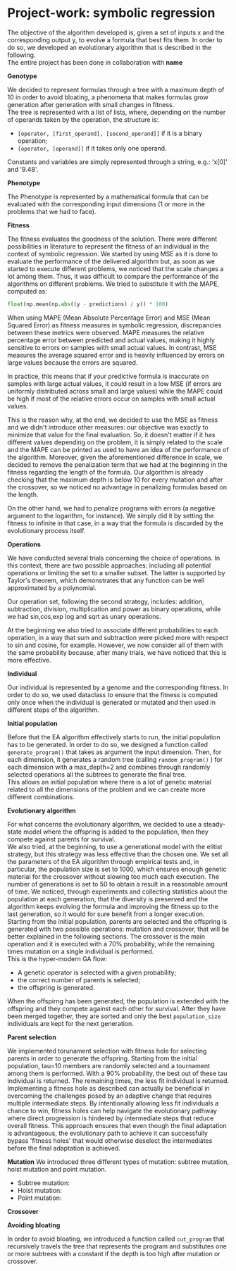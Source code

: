 # Project-work: symbolic regression  
The objective of the algorithm developed is, given a set of inputs x and the corresponding output y, to evolve a formula that best fits them. In order to do so, we developed an evolutionary algorithm that is described in the following.  
The entire project has been done in collaboration with __name__   

**Genotype**  

We decided to represent formulas through a tree with a maximum depth of 10 in order to avoid bloating, a phenomena that makes formulas grow generation after generation with small changes in fitness.  
The tree is represented with a list of lists, where, depending on the number of operands taken by the operation, the structure is:  
- `[operator, [first_operand], [second_operand]]` if it is a binary operation;
- `[operator, [operand]]` if it takes only one operand.  

Constants and variables are simply represented through a string, e.g.: 'x[0]' and '9.48'.    

**Phenotype**  

The Phenotype is represented by a mathematical formula that can be evaluated with the corresponding input dimensions (1 or more in the problems that we had to face).  

**Fitness**    

The fitness evaluates the goodness of the solution. There were different possibilities in literature to represent the fitness of an individual in the context of symbolic regression. We started by using MSE as it is done to evaluate the performance of the delivered algorithm but, as soon as we started to execute different problems, we noticed that the scale changes a lot among them. Thus, it was difficult to compare the performance of the algorithms on different problems. We tried to substitute it with the MAPE, computed as:  

```python
float(np.mean(np.abs((y - predictions) / y)) * 100)
```  

When using MAPE (Mean Absolute Percentage Error) and MSE (Mean Squared Error) as fitness measures in symbolic regression, discrepancies between these metrics were observed. MAPE measures the relative percentage error between predicted and actual values, making it highly sensitive to errors on samples with small actual values. In contrast, MSE measures the average squared error and is heavily influenced by errors on large values because the errors are squared.

In practice, this means that if your predictive formula is inaccurate on samples with large actual values, it could result in a low MSE (if errors are uniformly distributed across small and large values) while the MAPE could be high if most of the relative errors occur on samples with small actual values.  

This is the reason why, at the end, we decided to use the MSE as fitness and we didn't introduce other measures: our objective was exactly to minimize that value for the final evaluation. So, it doesn't matter if it has different values depending on the problem, it is simply related to the scale and the MAPE can be printed as used to have an idea of the performance of the algorithm. Moreover, given the aforementioned difference in scale, we decided to remove the penalization term that we had at the beginning in the fitness regarding the length of the formula. Our algorithm is already checking that the maximum depth is below 10 for every mutation and after the crossover, so we noticed no advantage in penalizing formulas based on the length.   

On the other hand, we had to penalize programs with errors (a negative argument to the logarithm, for instance). We simply did it by setting the fitness to infinite in that case, in a way that the formula is discarded by the evolutionary process itself.  


**Operations**  

We have conducted several trials concerning the choice of operations. In this context, there are two possible approaches: including all potential operations or limiting the set to a smaller subset. The latter is supported by Taylor's theorem, which demonstrates that any function can be well approximated by a polynomial.  

Our operation set, following the second strategy, includes: addition, subtraction, division, multiplication and power as binary operations, while we had sin,cos,exp log and sqrt as unary operations.  

At the beginning we also tried to associate different probabilities to each operation, in a way that sum and subtraction were picked more with respect to sin and cosine, for example. However, we now consider all of them with the same probability because, after many trials, we have noticed that this is more effective.   

**Individual**  

Our individual is represented by a genome and the corresponding fitness. In order to do so, we used dataclass to ensure that the fitness is computed only once when the individual is generated or mutated and then used in different steps of the algorithm.  

**Initial population**  

Before that the EA algorithm effectively starts to run, the initial population has to be generated. In order to do so, we designed a function called `generate_program()` that takes as argument the input dimension. Then, for each dimension, it generates a random tree (calling `random_program()` ) for each dimension with a max_depth=2 and combines through randomly selected operations all the subtrees to generate the final tree.  
This allows an initial population where there is a lot of genetic material related to all the dimensions of the problem and we can create more different combinations. 

**Evolutionary algorithm**

For what concerns the evolutionary algorithm, we decided to use a steady-state model where the offspring is added to the population, then they compete against parents for survival.  
We also tried, at the beginning, to use a generational model with the elitist strategy, but this strategy was less effective than the chosen one. 
We set all the parameters of the EA algorithm through empirical tests and, in particular, the population size is set to 1000, which ensures enough genetic material for the crossover without slowing too much each execution. The number of generations is set to 50 to obtain a result in a reasonable amount of time. We noticed, through experiments and collecting statistics about the population at each generation, that the diversity is preserved and the algorithm keeps evolving the formula and improving the fitness up to the last generation, so it would for sure benefit from a longer execution.    
Starting from the initial population, parents are selected and the offspring is generated with two possible operations: mutation and crossover, that will be better explained in the following sections. The crossover is the main operation and it is executed with a 70% probability, while the remaining times mutation on a single individual is performed.  
This is the hyper-modern GA flow: 

- A genetic operator is selected with a given probability;
- the correct number of parents is selected;
- the offspring is generated.  

When the offspirng has been generated, the population is extended with the offspring and they compete against each other for survival. After they have been merged together, they are sorted and only the best `population_size` individuals are kept for the next generation.


**Parent selection**    

We implemented torunament selection with fitness hole for selecting parents in order to generate the offspring. Starting from the initial population, tau=10 members are randomly selected and a tournament among them is performed. With a 90% probability, the best out of these tau individual is returned. The remaining times, the less fit individual is returned.  
Implementing a fitness hole as described can actually be beneficial in overcoming the challenges posed by an adaptive change that requires multiple intermediate steps. By intentionally allowing less fit individuals a chance to win, fitness holes can help navigate the evolutionary pathway where direct progression is hindered by intermediate steps that reduce overall fitness. This approach ensures that even though the final adaptation is advantageous, the evolutionary path to achieve it can successfully bypass 'fitness holes' that would otherwise deselect the intermediates before the final adaptation is achieved.


**Mutation**
We introduced three different types of mutation: subtree mutation, hoist mutation and point mutation.

- Subtree mutation: 
- Hoist mutation: 
- Point mutation: 


**Crossover**




**Avoiding bloating**  

In order to avoid bloating, we introduced a function called `cut_program` that recursively travels the tree that represents the program and substitutes one or more subtrees with a constant if the depth is too high after mutation or crossover.  





